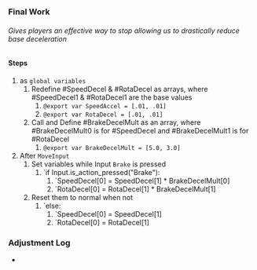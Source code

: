 ### Final Work
###### Gives players an effective way to stop allowing us to drastically reduce base deceleration 

#### Steps
1)  as `global variables`
	1) Redefine #SpeedDecel & #RotaDecel as arrays, where #SpeedDecel1 & #RotaDecel1 are the base values
		1) `@export var SpeedAccel = [.01, .01]`
		2) `@export var RotaDecel = [.01, .01]`
	2) Call and Define #BrakeDecelMult as an array, where #BrakeDecelMult0 is for #SpeedDecel and #BrakeDecelMult1 is for #RotaDecel 
		1) `@export var BrakeDecelMult = [5.0, 3.0]`
2) After `MoveInput`
	1) Set variables while Input `Brake` is pressed
		1) `if Input.is_action_pressed("Brake"):
			1) `SpeedDecel[0] = SpeedDecel[1] * BrakeDecelMult[0]
			2) `RotaDecel[0] = RotaDecel[1] * BrakeDecelMult[1]
	2) Reset them to normal when not
		1) `else:
			1) `SpeedDecel[0] = SpeedDecel[1]
			2) `RotaDecel[0] = RotaDecel[1]
### Adjustment Log
- 